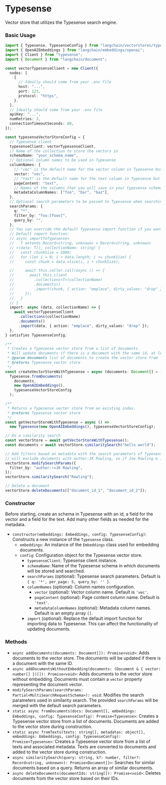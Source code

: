 # Typesense

Vector store that utilizes the Typesense search engine.

### Basic Usage

```typescript
import { Typesense, TypesenseConfig } from "langchain/vectorstores/typesense";
import { OpenAIEmbeddings } from "langchain/embeddings/openai";
import { Client } from "typesense";
import { Document } from "langchain/document";

const vectorTypesenseClient = new Client({
  nodes: [
    {
      // Ideally should come from your .env file
      host: "...",
      port: 123,
      protocol: "https",
    },
  ],
  // Ideally should come from your .env file
  apiKey: "...",
  numRetries: 3,
  connectionTimeoutSeconds: 60,
});

const typesenseVectorStoreConfig = {
  // Typesense client
  typesenseClient: vectorTypesenseClient,
  // Name of the collection to store the vectors in
  schemaName: "your_schema_name",
  // Optional column names to be used in Typesense
  columnNames: {
    // "vec" is the default name for the vector column in Typesense but you can change it to whatever you want
    vector: "vec",
    // "text" is the default name for the text column in Typesense but you can change it to whatever you want
    pageContent: "text",
    // Names of the columns that you will save in your typesense schema and need to be retrieved as metadata when searching
    metadataColumnNames: ["foo", "bar", "baz"],
  },
  // Optional search parameters to be passed to Typesense when searching
  searchParams: {
    q: "*",
    filter_by: "foo:[fooo]",
    query_by: "",
  },
  // You can override the default Typesense import function if you want to do something more complex
  // Default import function:
  // async importToTypesense<
  //   T extends Record<string, unknown> = Record<string, unknown>
  // >(data: T[], collectionName: string) {
  //   const chunkSize = 2000;
  //   for (let i = 0; i < data.length; i += chunkSize) {
  //     const chunk = data.slice(i, i + chunkSize);

  //     await this.caller.call(async () => {
  //       await this.client
  //         .collections<T>(collectionName)
  //         .documents()
  //         .import(chunk, { action: "emplace", dirty_values: "drop" });
  //     });
  //   }
  // }
  import: async (data, collectionName) => {
    await vectorTypesenseClient
      .collections(collectionName)
      .documents()
      .import(data, { action: "emplace", dirty_values: "drop" });
  },
} satisfies TypesenseConfig;

/**
 * Creates a Typesense vector store from a list of documents.
 * Will update documents if there is a document with the same id, at least with the default import function.
 * @param documents list of documents to create the vector store from
 * @returns Typesense vector store
 */
const createVectorStoreWithTypesense = async (documents: Document[] = []) =>
  Typesense.fromDocuments(
    documents,
    new OpenAIEmbeddings(),
    typesenseVectorStoreConfig
  );

/**
 * Returns a Typesense vector store from an existing index.
 * @returns Typesense vector store
 */
const getVectorStoreWithTypesense = async () =>
  new Typesense(new OpenAIEmbeddings(), typesenseVectorStoreConfig);

// Do a similarity search
const vectorStore = await getVectorStoreWithTypesense();
const documents = await vectorStore.similaritySearch("hello world");

// Add filters based on metadata with the search parameters of Typesense
// will exclude documents with author:JK Rowling, so if Joe Rowling & JK Rowling exists, only Joe Rowling will be returned
vectorStore.modifySearchParams({
  filter_by: "author:!=JK Rowling",
});
vectorStore.similaritySearch("Rowling");

// Delete a document
vectorStore.deleteDocuments(["document_id_1", "document_id_2"]);
```

### Constructor

Before starting, create an schema in Typesense with an id, a field for the vector and a field for the text. Add many other fields as needed for the metadata.

- `constructor(embeddings: Embeddings, config: TypesenseConfig)`: Constructs a new instance of the `Typesense` class.
  - `embeddings`: An instance of the `Embeddings` class used for embedding documents.
  - `config`: Configuration object for the Typesense vector store.
    - `typesenseClient`: Typesense client instance.
    - `schemaName`: Name of the Typesense schema in which documents will be stored and searched.
    - `searchParams` (optional): Typesense search parameters. Default is `{ q: '*', per_page: 5, query_by: '' }`.
    - `columnNames` (optional): Column names configuration.
      - `vector` (optional): Vector column name. Default is `'vec'`.
      - `pageContent` (optional): Page content column name. Default is `'text'`.
      - `metadataColumnNames` (optional): Metadata column names. Default is an empty array `[]`.
    - `import` (optional): Replace the default import function for importing data to Typesense. This can affect the functionality of updating documents.

### Methods

- `async addDocuments(documents: Document[]): Promise<void>`: Adds documents to the vector store. The documents will be updated if there is a document with the same ID.
- `async addDocumentsWithoutEmbedding(documents: (Document & { vector: number[] })[]): Promise<void>`: Adds documents to the vector store without embedding. Documents must contain a `vector` property representing the document vector.
- `modifySearchParams(searchParams: Partial<MultiSearchRequestSchema>): void`: Modifies the search parameters used in similarity search. The provided `searchParams` will be merged with the default search parameters.
- `static async fromDocuments(docs: Document[], embeddings: Embeddings, config: TypesenseConfig): Promise<Typesense>`: Creates a Typesense vector store from a list of documents. Documents are added to the vector store during construction.
- `static async fromTexts(texts: string[], metadatas: object[], embeddings: Embeddings, config: TypesenseConfig): Promise<Typesense>`: Creates a Typesense vector store from a list of texts and associated metadata. Texts are converted to documents and added to the vector store during construction.
- `async similaritySearch(query: string, k?: number, filter?: Record<string, unknown>): Promise<Document[]>`: Searches for similar documents based on a query. Returns an array of similar documents.
- `async deleteDocuments(documentIds: string[]): Promise<void>`: Deletes documents from the vector store based on their IDs.
